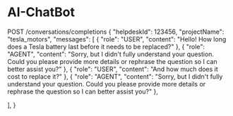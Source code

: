 # AI-ChatBot

POST /conversations/completions
{
"helpdeskId": 123456,
"projectName": "tesla_motors",
"messages": [
{
"role": "USER",
"content": "Hello! How long does a Tesla battery last before it needs to be replaced?"
},
{
"role": "AGENT",
"content": "Sorry, but I didn't fully understand your question. Could you please provide more details or rephrase the question so I can better assist you?"
},
{
"role": "USER",
"content": "And how much does it cost to replace it?"
},
{
"role": "AGENT",
"content": "Sorry, but I didn't fully understand your question. Could you please provide more details or rephrase the question so I can better assist you?"
},

],
}
